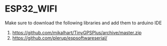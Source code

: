 # ESP32_WIFI

Make sure to download the following libraries and add them to arduino IDE

1. https://github.com/mikalhart/TinyGPSPlus/archive/master.zip
2. https://github.com/plerup/espsoftwareserial/
